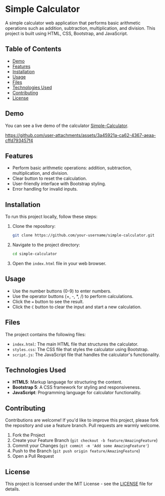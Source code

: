 # Simple Calculator

A simple calculator web application that performs basic arithmetic operations such as addition, subtraction, multiplication, and division. This project is built using HTML, CSS, Bootstrap, and JavaScript.

## Table of Contents

- [Demo](#demo)
- [Features](#features)
- [Installation](#installation)
- [Usage](#usage)
- [Files](#files)
- [Technologies Used](#technologies-used)
- [Contributing](#contributing)
- [License](#license)

## Demo

You can see a live demo of the calculator [Simple-Calculator](https://simple-calculator-college.vercel.app/).
  
https://github.com/user-attachments/assets/3a45921a-ca62-4367-aeaa-cffd793457f4

## Features

- Perform basic arithmetic operations: addition, subtraction, multiplication, and division.
- Clear button to reset the calculation.
- User-friendly interface with Bootstrap styling.
- Error handling for invalid inputs.

## Installation

To run this project locally, follow these steps:

1. Clone the repository:
    ```bash
    git clone https://github.com/your-username/simple-calculator.git
    ```

2. Navigate to the project directory:
    ```bash
    cd simple-calculator
    ```

3. Open the `index.html` file in your web browser.

## Usage

- Use the number buttons (0-9) to enter numbers.
- Use the operator buttons (+, -, *, /) to perform calculations.
- Click the `=` button to see the result.
- Click the `C` button to clear the input and start a new calculation.

## Files

The project contains the following files:

- `index.html`: The main HTML file that structures the calculator.
- `styles.css`: The CSS file that styles the calculator using Bootstrap.
- `script.js`: The JavaScript file that handles the calculator's functionality.

## Technologies Used

- **HTML5**: Markup language for structuring the content.
- **Bootstrap 5**: A CSS framework for styling and responsiveness.
- **JavaScript**: Programming language for calculator functionality.

## Contributing

Contributions are welcome! If you'd like to improve this project, please fork the repository and use a feature branch. Pull requests are warmly welcome.

1. Fork the Project
2. Create your Feature Branch (`git checkout -b feature/AmazingFeature`)
3. Commit your Changes (`git commit -m 'Add some AmazingFeature'`)
4. Push to the Branch (`git push origin feature/AmazingFeature`)
5. Open a Pull Request

## License

This project is licensed under the MIT License - see the [LICENSE](LICENSE) file for details.
